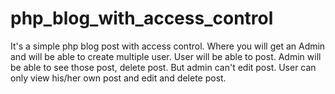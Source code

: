 # php_blog_with_access_control
It's a simple php blog post with access control. Where you will get an Admin and will be able to create multiple user. User will be able to post. Admin will be able to see those post, delete post. But admin can't edit post. User can only view his/her own post and edit and delete post.
